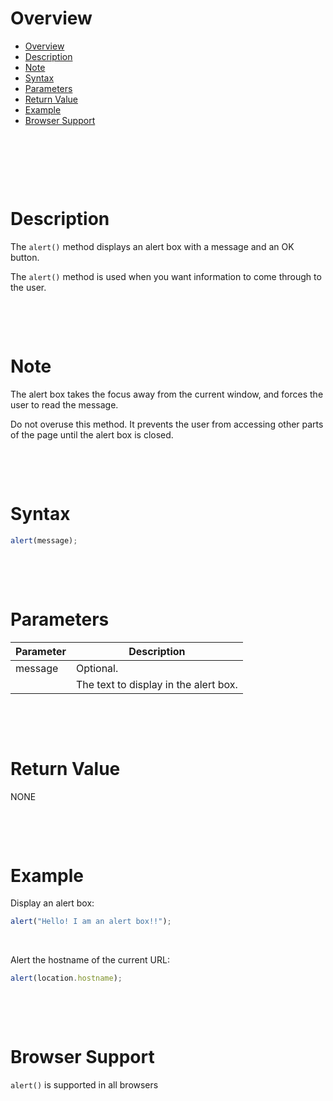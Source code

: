 # Overview

- [Overview](#overview)
- [Description](#description)
- [Note](#note)
- [Syntax](#syntax)
- [Parameters](#parameters)
- [Return Value](#return-value)
- [Example](#example)
- [Browser Support](#browser-support)

&nbsp;

&nbsp;

&nbsp;

# Description

The `alert()` method displays an alert box with a message and an OK button.

The `alert()` method is used when you want information to come through to the user.

&nbsp;

&nbsp;

# Note

The alert box takes the focus away from the current window, and forces the user to read the message.

Do not overuse this method. It prevents the user from accessing other parts of the page until the alert box is closed.

&nbsp;

&nbsp;

# Syntax

```js
alert(message);
```

&nbsp;

&nbsp;

# Parameters

| Parameter | Description                           |
| --------- | ------------------------------------- |
| message   | Optional.                             |
|           | The text to display in the alert box. |

&nbsp;

&nbsp;

# Return Value

NONE

&nbsp;

&nbsp;

# Example

Display an alert box:

```js
alert("Hello! I am an alert box!!");
```

&nbsp;

Alert the hostname of the current URL:

```js
alert(location.hostname);
```

&nbsp;

&nbsp;

# Browser Support

`alert()` is supported in all browsers

&nbsp;

&nbsp;

&nbsp;

&nbsp;

&nbsp;

&nbsp;

&nbsp;
